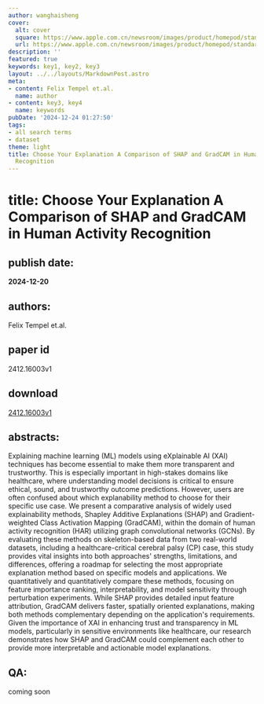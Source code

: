 ```yaml
---
author: wanghaisheng
cover:
  alt: cover
  square: https://www.apple.com.cn/newsroom/images/product/homepod/standard/Apple-HomePod-hero-230118_big.jpg.large_2x.jpg
  url: https://www.apple.com.cn/newsroom/images/product/homepod/standard/Apple-HomePod-hero-230118_big.jpg.large_2x.jpg
description: ''
featured: true
keywords: key1, key2, key3
layout: ../../layouts/MarkdownPost.astro
meta:
- content: Felix Tempel et.al.
  name: author
- content: key3, key4
  name: keywords
pubDate: '2024-12-24 01:27:50'
tags:
- all search terms
- dataset
theme: light
title: Choose Your Explanation A Comparison of SHAP and GradCAM in Human Activity
  Recognition
---
```


# title: Choose Your Explanation A Comparison of SHAP and GradCAM in Human Activity Recognition 
## publish date: 
**2024-12-20** 
## authors: 
  Felix Tempel et.al. 
## paper id
2412.16003v1
## download
[2412.16003v1](http://arxiv.org/abs/2412.16003v1)
## abstracts:
Explaining machine learning (ML) models using eXplainable AI (XAI) techniques has become essential to make them more transparent and trustworthy. This is especially important in high-stakes domains like healthcare, where understanding model decisions is critical to ensure ethical, sound, and trustworthy outcome predictions. However, users are often confused about which explanability method to choose for their specific use case. We present a comparative analysis of widely used explainability methods, Shapley Additive Explanations (SHAP) and Gradient-weighted Class Activation Mapping (GradCAM), within the domain of human activity recognition (HAR) utilizing graph convolutional networks (GCNs). By evaluating these methods on skeleton-based data from two real-world datasets, including a healthcare-critical cerebral palsy (CP) case, this study provides vital insights into both approaches' strengths, limitations, and differences, offering a roadmap for selecting the most appropriate explanation method based on specific models and applications. We quantitatively and quantitatively compare these methods, focusing on feature importance ranking, interpretability, and model sensitivity through perturbation experiments. While SHAP provides detailed input feature attribution, GradCAM delivers faster, spatially oriented explanations, making both methods complementary depending on the application's requirements. Given the importance of XAI in enhancing trust and transparency in ML models, particularly in sensitive environments like healthcare, our research demonstrates how SHAP and GradCAM could complement each other to provide more interpretable and actionable model explanations.
## QA:
coming soon
